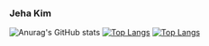 



### Jeha Kim



![Anurag's GitHub stats](https://github-readme-stats.vercel.app/api?username=kimjeha0&show_icons=true&theme=tokyonight)
[![Top Langs](https://github-readme-stats.vercel.app/api/top-langs/?username=kimjeha0&layout=compact)](https://github.com/anuraghazra/github-readme-stats)
[![Top Langs](https://github-readme-stats.vercel.app/api/top-langs/?username=anuraghazra&layout=compact)](https://github.com/anuraghazra/github-readme-stats)

